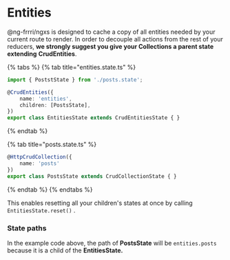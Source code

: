 # Entities

@ng-frrri/ngxs is designed to cache a copy of all entities needed by your current route to render. In order to decouple all actions from the rest of your reducers, **we strongly suggest you give your Collections a parent state extending** **CrudEntities**.

{% tabs %}
{% tab title="entities.state.ts" %}
```typescript
import { PoststState } from './posts.state';

@CrudEntities({
    name: 'entities',
    children: [PostsState],
})
export class EntitiesState extends CrudEntitiesState { }
```
{% endtab %}

{% tab title="posts.state.ts" %}
```typescript
@HttpCrudCollection({
    name: 'posts'
})
export class PostsState extends CrudCollectionState { }
```
{% endtab %}
{% endtabs %}

This enables resetting all your children's states at once by calling `EntitiesState.reset()` .

### State paths

In the example code above, the path of **PostsState** will be `entities.posts` because it is a child of the **EntitiesState.**

